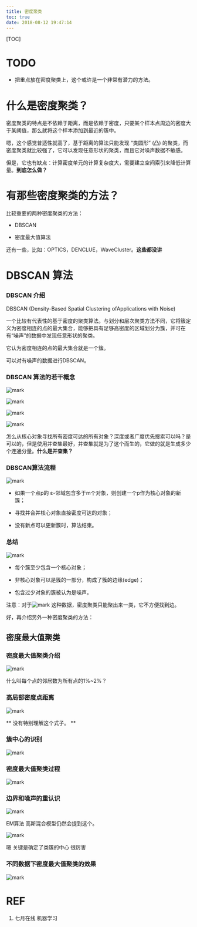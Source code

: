 ```yaml
---
title: 密度聚类
toc: true
date: 2018-08-12 19:47:14
---
```

[TOC]


# TODO


  * 把重点放在密度聚类上，这个或许是一个非常有潜力的方法。








# 什么是密度聚类？


密度聚类的特点是不依赖于距离，而是依赖于密度，只要某个样本点周边的密度大于某阈值，那么就将这个样本添加到最近的簇中。

嗯，这个感觉普适性就高了，基于距离的算法只能发现 “类圆形” (凸) 的聚类，而密度聚类就比较强了，它可以发现任意形状的聚类，而且它对噪声数据不敏感。

但是，它也有缺点：计算密度单元的计算复杂度大，需要建立空间索引来降低计算量。**到底怎么做？**




# 有那些密度聚类的方法？


比较重要的两种密度聚类的方法：




  * DBSCAN

  * 密度最大值算法


还有一些，比如：OPTICS，DENCLUE，WaveCluster。**这些都没讲**






# DBSCAN 算法


### DBSCAN 介绍


DBSCAN (Density-Based Spatial Clustering ofApplications with Noise)

一个比较有代表性的基于密度的聚类算法。与划分和层次聚类方法不同，它将簇定义为密度相连的点的最大集合，能够把具有足够高密度的区域划分为簇，并可在有“噪声”的数据中发现任意形状的聚类。

它认为密度相连的点的最大集合就是一个簇。

可以对有噪声的数据进行DBSCAN。


### DBSCAN 算法的若干概念




![mark](http://pacdb2bfr.bkt.clouddn.com/blog/image/180728/h0fiE8K0l7.png?imageslim)



![mark](http://pacdb2bfr.bkt.clouddn.com/blog/image/180728/EA29aF94l3.png?imageslim)



![mark](http://pacdb2bfr.bkt.clouddn.com/blog/image/180728/4CJDHgdljd.png?imageslim)



![mark](http://pacdb2bfr.bkt.clouddn.com/blog/image/180728/6C1gF6Gfai.png?imageslim)

怎么从核心对象寻找所有密度可达的所有对象？深度或者广度优先搜索可以吗？是可以的，但是使用并查集最好，并查集就是为了这个而生的，它做的就是生成多少个连通分量。**什么是并查集？**


### DBSCAN算法流程



![mark](http://pacdb2bfr.bkt.clouddn.com/blog/image/180728/027FfAi6De.png?imageslim)


  * 如果一个点p的 ε-邻域包含多于m个对象，则创建一个p作为核心对象的新簇；

  * 寻找并合并核心对象直接密度可达的对象；

  * 没有新点可以更新簇时，算法结束。




### 总结


![mark](http://pacdb2bfr.bkt.clouddn.com/blog/image/180728/KILB1Jal2K.png?imageslim)



  * 每个簇至少包含一个核心对象；

  * 非核心对象可以是簇的一部分，构成了簇的边缘(edge)；

  * 包含过少对象的簇被认为是噪声。


注意：对于![mark](http://pacdb2bfr.bkt.clouddn.com/blog/image/180728/k4CiIF889I.png?imageslim) 这种数据，密度聚类只能聚出来一类，它不方便找到边。

好，再介绍另外一种密度聚类的方法：


## 密度最大值聚类




### 密度最大值聚类介绍

![mark](http://pacdb2bfr.bkt.clouddn.com/blog/image/180728/KKHma9gf6m.png?imageslim)

什么叫每个点的邻居数为所有点的1%~2%？


### 高局部密度点距离




![mark](http://pacdb2bfr.bkt.clouddn.com/blog/image/180728/3G7JJiibJG.png?imageslim)

** 没有特别理解这个式子。 **


### 簇中心的识别

![mark](http://pacdb2bfr.bkt.clouddn.com/blog/image/180728/2DdFjHhJag.png?imageslim)


### 密度最大值聚类过程

![mark](http://pacdb2bfr.bkt.clouddn.com/blog/image/180728/DbfhJfdE1L.png?imageslim)

### 边界和噪声的重认识


![mark](http://pacdb2bfr.bkt.clouddn.com/blog/image/180728/EI835E98e3.png?imageslim)

EM算法 高斯混合模型仍然会提到这个。


![mark](http://pacdb2bfr.bkt.clouddn.com/blog/image/180728/0IcDcILHdJ.png?imageslim)

嗯 关键是确定了类簇的中心 很厉害


### 不同数据下密度最大值聚类的效果


![mark](http://pacdb2bfr.bkt.clouddn.com/blog/image/180728/5579c10H9E.png?imageslim)



# REF

1. 七月在线 机器学习
